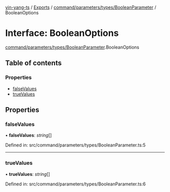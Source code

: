 [yin-yang-ts](../README.md) / [Exports](../modules.md) / [command/parameters/types/BooleanParameter](../modules/command_parameters_types_booleanparameter.md) / BooleanOptions

# Interface: BooleanOptions

[command/parameters/types/BooleanParameter](../modules/command_parameters_types_booleanparameter.md).BooleanOptions

## Table of contents

### Properties

- [falseValues](command_parameters_types_booleanparameter.booleanoptions.md#falsevalues)
- [trueValues](command_parameters_types_booleanparameter.booleanoptions.md#truevalues)

## Properties

### falseValues

• **falseValues**: *string*[]

Defined in: src/command/parameters/types/BooleanParameter.ts:5

___

### trueValues

• **trueValues**: *string*[]

Defined in: src/command/parameters/types/BooleanParameter.ts:6
